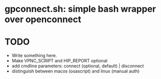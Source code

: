 # gpconnect.sh: simple bash wrapper over openconnect

# TODO
- Write something here.
- Make VPNC_SCRIPT and HIP_REPORT optional
- add cmdline parameters: connect (optional, default) | disconnect
- distinguish between macos (osascript) and linux (manual auth)
